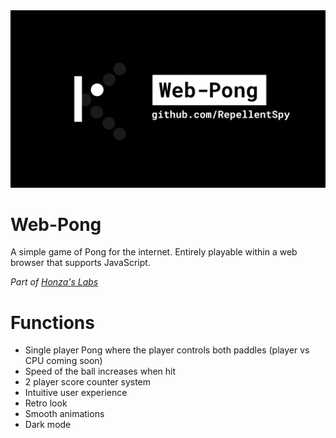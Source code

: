 <img src="images/banner.png">
<h1>Web-Pong</h1>
<p>A simple game of Pong for the internet. Entirely playable within a web browser that supports JavaScript.</p>

<p><i>Part of <a href="https://hz-labs.web.app/">Honza's Labs</a></i></p>

# Functions
* Single player Pong where the player controls both paddles (player vs CPU coming soon)
* Speed of the ball increases when hit
* 2 player score counter system
* Intuitive user experience
* Retro look
* Smooth animations
* Dark mode